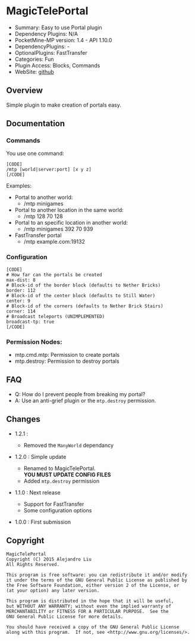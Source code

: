 # MagicTelePortal

* Summary: Easy to use Portal plugin
* Dependency Plugins: N/A
* PocketMine-MP version: 1.4 - API 1.10.0
* DependencyPlugins: -
* OptionalPlugins: FastTransfer
* Categories: Fun
* Plugin Access: Blocks, Commands
* WebSite: [github](https://github.com/alejandroliu/pocket-plugins/tree/master/MagicTelePortal)

Overview
--------

Simple plugin to make creation of portals easy.

Documentation
-------------

### Commands

You use one command:

    [CODE]
    /mtp [world|server:port] [x y z]
    [/CODE]

Examples:

* Portal to another world:
  * /mtp minigames
* Portal to another location in the same world:
  * /mtp 128 70 128
* Portal to an specific location in another world:
  * /mtp minigames 392 70 939
* FastTransfer portal
  * /mtp example.com:19132

### Configuration

~~~~
[CODE]
# How far can the portals be created
max-dist: 8
# Block-id of the border block (defaults to Nether Bricks)
border: 112
# Block-id of the center block (defaults to Still Water)
center: 9
# Block-id of the corners (defaults to Nether Brick Stairs)
corner: 114
# Broadcast teleports (UNIMPLEMENTED)
broadcast-tp: true
[/CODE]
~~~~


### Permission Nodes:

* mtp.cmd.mtp: Permission to create portals
* mtp.destroy: Permission to destroy portals

FAQ
---

* Q: How do I prevent people from breaking my portal?
* A: Use an anti-grief plugin or the `mtp.destroy` permission.

Changes
-------

* 1.2.1 :
  * Removed the `ManyWorld` dependancy

* 1.2.0 : Simple update
  * Renamed to MagicTelePortal.  
    **YOU MUST UPDATE CONFIG FILES**
  * Added `mtp.destroy` permission
* 1.1.0 : Next release
  * Support for FastTransfer
  * Some configuration options
* 1.0.0 : First submission

Copyright
---------

    MagicTelePortal
    Copyright (C) 2015 Alejandro Liu
    All Rights Reserved.

    This program is free software: you can redistribute it and/or modify
    it under the terms of the GNU General Public License as published by
    the Free Software Foundation, either version 2 of the License, or
    (at your option) any later version.

    This program is distributed in the hope that it will be useful,
    but WITHOUT ANY WARRANTY; without even the implied warranty of
    MERCHANTABILITY or FITNESS FOR A PARTICULAR PURPOSE.  See the
    GNU General Public License for more details.

    You should have received a copy of the GNU General Public License
    along with this program.  If not, see <http://www.gnu.org/licenses/>.
